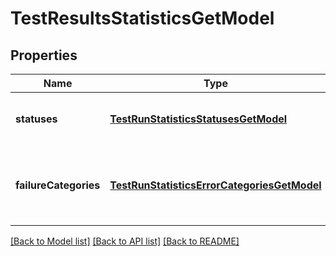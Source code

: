 # TestResultsStatisticsGetModel

## Properties
Name | Type | Description | Notes
------------ | ------------- | ------------- | -------------
**statuses** | [**TestRunStatisticsStatusesGetModel**](TestRunStatisticsStatusesGetModel.md) | Test results counts aggregated by outcome | [readonly] 
**failureCategories** | [**TestRunStatisticsErrorCategoriesGetModel**](TestRunStatisticsErrorCategoriesGetModel.md) | Test results counts aggregated by result failure categories | [readonly] 

[[Back to Model list]](../README.md#documentation-for-models) [[Back to API list]](../README.md#documentation-for-api-endpoints) [[Back to README]](../README.md)


